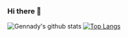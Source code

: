 ### Hi there 👋
![Gennady's github stats](https://github-readme-stats.vercel.app/api?username=GTabala&show_icons=true&theme=radical)
[![Top Langs](https://github-readme-stats.vercel.app/api/top-langs/?username=GTabala&langs_count=8)](https://github.com/GTabala/github-readme-stats)


<!--
**GTabala/GTAbala** is a ✨ _special_ ✨ repository because its `README.md` (this file) appears on your GitHub profile.

Here are some ideas to get you started:

- 🔭 I’m currently working on ...
- 🌱 I’m currently learning ...
- 👯 I’m looking to collaborate on ...
- 🤔 I’m looking for help with ...
- 💬 Ask me about ...
- 📫 How to reach me: ...
- 😄 Pronouns: ...
- ⚡ Fun fact: ...
-->
